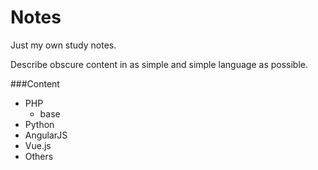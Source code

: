 # Notes
Just my own study notes.

Describe obscure content in as simple and simple language as possible.


###Content

- PHP
  - base
- Python
- AngularJS
- Vue.js
- Others
